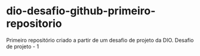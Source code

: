 # dio-desafio-github-primeiro-repositorio
Primeiro repositório criado a partir de um desafio de projeto da DIO.
Desafio de projeto - 1

